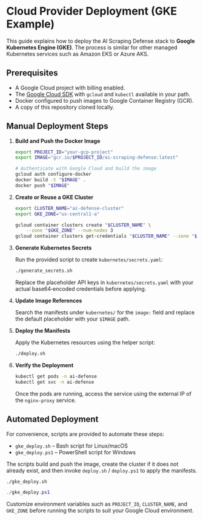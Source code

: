 # Cloud Provider Deployment (GKE Example)

This guide explains how to deploy the AI Scraping Defense stack to **Google Kubernetes Engine (GKE)**. The process is similar for other managed Kubernetes services such as Amazon EKS or Azure AKS.

## Prerequisites

- A Google Cloud project with billing enabled.
- The [Google Cloud SDK](https://cloud.google.com/sdk/docs/install) with `gcloud` and `kubectl` available in your path.
- Docker configured to push images to Google Container Registry (GCR).
- A copy of this repository cloned locally.

## Manual Deployment Steps

1. **Build and Push the Docker Image**

   ```bash
   export PROJECT_ID="your-gcp-project"
   export IMAGE="gcr.io/$PROJECT_ID/ai-scraping-defense:latest"

   # Authenticate with Google Cloud and build the image
   gcloud auth configure-docker
   docker build -t "$IMAGE" .
   docker push "$IMAGE"
   ```

2. **Create or Reuse a GKE Cluster**

   ```bash
   export CLUSTER_NAME="ai-defense-cluster"
   export GKE_ZONE="us-central1-a"

   gcloud container clusters create "$CLUSTER_NAME" \
       --zone "$GKE_ZONE" --num-nodes 3
   gcloud container clusters get-credentials "$CLUSTER_NAME" --zone "$GKE_ZONE"
   ```

3. **Generate Kubernetes Secrets**

   Run the provided script to create `kubernetes/secrets.yaml`:

   ```bash
   ./generate_secrets.sh
   ```

   Replace the placeholder API keys in `kubernetes/secrets.yaml` with your actual base64‑encoded credentials before applying.

4. **Update Image References**

   Search the manifests under `kubernetes/` for the `image:` field and replace the default placeholder with your `$IMAGE` path.

5. **Deploy the Manifests**

   Apply the Kubernetes resources using the helper script:

   ```bash
   ./deploy.sh
   ```

6. **Verify the Deployment**

   ```bash
   kubectl get pods -n ai-defense
   kubectl get svc -n ai-defense
   ```

   Once the pods are running, access the service using the external IP of the `nginx-proxy` service.

## Automated Deployment

For convenience, scripts are provided to automate these steps:

- `gke_deploy.sh` &ndash; Bash script for Linux/macOS
- `gke_deploy.ps1` &ndash; PowerShell script for Windows

The scripts build and push the image, create the cluster if it does not already exist, and then invoke `deploy.sh` / `deploy.ps1` to apply the manifests.

```bash
./gke_deploy.sh
```

```powershell
./gke_deploy.ps1
```

Customize environment variables such as `PROJECT_ID`, `CLUSTER_NAME`, and `GKE_ZONE` before running the scripts to suit your Google Cloud environment.
